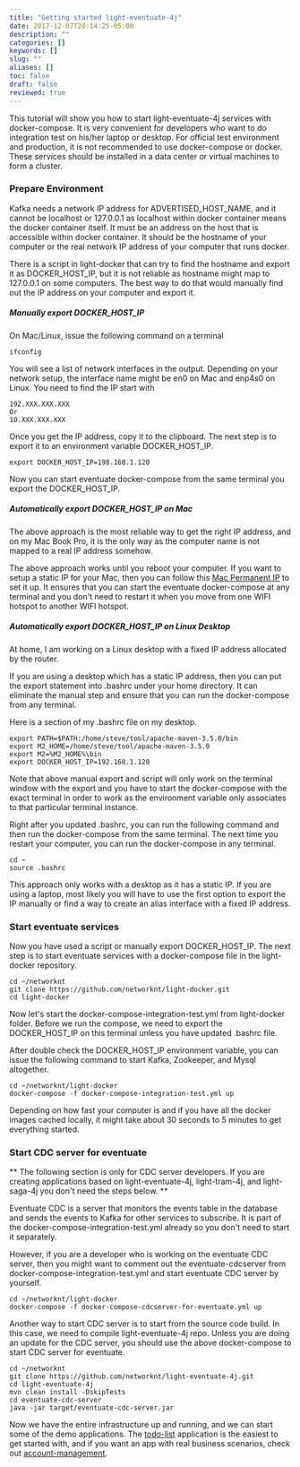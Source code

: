 ```yaml
---
title: "Getting started light-eventuate-4j"
date: 2017-12-07T20:14:25-05:00
description: ""
categories: []
keywords: []
slug: ""
aliases: []
toc: false
draft: false
reviewed: true
---
```


This tutorial will show you how to start light-eventuate-4j services with docker-compose. It is very convenient for developers who want to do integration test on his/her laptop or desktop. For official test environment and production, it is not recommended to use docker-compose or docker. These services should be installed in a data center or virtual machines to form a cluster. 

### Prepare Environment

Kafka needs a network IP address for ADVERTISED_HOST_NAME, and it cannot be localhost or 127.0.0.1 as localhost within docker container means the docker container itself. It must be an address on the host that is accessible within docker container. It should be the hostname of your computer or the real network IP address of your computer that runs docker. 

There is a script in light-docker that can try to find the hostname and export it as DOCKER_HOST_IP, but it is not reliable as hostname might map to 127.0.0.1 on some computers. The best way to do that would manually find out the IP address on your computer and export it.

##### Manually export DOCKER_HOST_IP

On Mac/Linux, issue the following command on a terminal

```
ifconfig
```

You will see a list of network interfaces in the output. Depending on your network setup, the interface name might be en0 on Mac and enp4s0 on Linux. You need to find the IP start with 

```
192.XXX.XXX.XXX
Or 
10.XXX.XXX.XXX
```

Once you get the IP address, copy it to the clipboard. The next step is to export it to an environment variable DOCKER_HOST_IP.

```
export DOCKER_HOST_IP=198.168.1.120
```

Now you can start eventuate docker-compose from the same terminal you export the DOCKER_HOST_IP. 

##### Automatically export DOCKER_HOST_IP on Mac

The above approach is the most reliable way to get the right IP address, and on my Mac Book Pro, it is the only way as the computer name is not mapped to a real IP address somehow.

The above approach works until you reboot your computer. If you want to setup a static IP for your Mac, then you can follow this [Mac Permanent IP] to set it up. It ensures that you can start the eventuate docker-compose at any terminal and you don't need to restart it when you move from one WIFI hotspot to another WIFI hotspot. 

##### Automatically export DOCKER_HOST_IP on Linux Desktop

At home, I am working on a Linux desktop with a fixed IP address allocated by the router. 

If you are using a desktop which has a static IP address, then you can put the export statement into .bashrc under your home directory. It can eliminate the manual step and ensure that you can
run the docker-compose from any terminal. 

Here is a section of my .bashrc file on my desktop.

```
export PATH=$PATH:/home/steve/tool/apache-maven-3.5.0/bin
export M2_HOME=/home/steve/tool/apache-maven-3.5.0
export M2=%M2_HOME%\bin
export DOCKER_HOST_IP=192.168.1.120
```

Note that above manual export and script will only work on the terminal window with the export and you have to start the docker-compose with the exact terminal in order to work as the environment variable only associates to that particular terminal instance. 

Right after you updated .bashrc, you can run the following command and then run the docker-compose from the same terminal. The next time you restart your computer, you can run the docker-compose in any terminal.

```
cd ~
source .bashrc
```

This approach only works with a desktop as it has a static IP. If you are using a laptop, most likely you will have to use the first option to export the IP manually or find a way to create an alias interface with a fixed IP address.  


### Start eventuate services

Now you have used a script or manually export DOCKER_HOST_IP. The next step is to start eventuate services with a docker-compose file in the light-docker repository. 
```
cd ~/networknt
git clone https://github.com/networknt/light-docker.git
cd light-docker
```

Now let's start the docker-compose-integration-test.yml from light-docker folder. Before we run the compose, we need to export the DOCKER_HOST_IP on this terminal unless you have updated .bashrc file.

After double check the DOCKER_HOST_IP environment variable, you can issue the following command to start Kafka, Zookeeper, and Mysql altogether.

```
cd ~/networknt/light-docker
docker-compose -f docker-compose-integration-test.yml up 
```

Depending on how fast your computer is and if you have all the docker images cached locally, it might take about 30 seconds to 5 minutes to get everything started. 

### Start CDC server for eventuate

** The following section is only for CDC server developers. If you are creating applications based on light-eventuate-4j, light-tram-4j, and light-saga-4j you don't need the steps below. **

Eventuate CDC is a server that monitors the events table in the database and sends the events to Kafka for other services to subscribe. It is part of the docker-compose-integration-test.yml already so you don't need to start it separately. 

However, if you are a developer who is working on the eventuate CDC server, then you might want to comment out the eventuate-cdcserver from docker-compose-integration-test.yml and start eventuate CDC server by yourself. 

```
cd ~/networknt/light-docker
docker-compose -f docker-compose-cdcserver-for-eventuate.yml up
```

Another way to start CDC server is to start from the source code build. In this case, we need to compile light-eventuate-4j repo. Unless you are doing an update for the CDC server, you should use the above docker-compose to start CDC server for eventuate. 

```
cd ~/networknt
git clone https://github.com/networknt/light-eventuate-4j.git
cd light-eventuate-4j
mvn clean install -DskipTests
cd eventuate-cdc-server
java -jar target/eventuate-cdc-server.jar
```

Now we have the entire infrastructure up and running, and we can start some of the demo applications. The [todo-list][] application is the easiest to get started with, and if you want an app with real business scenarios, check out [account-management]. 

[todo-list]: /tutorial/eventuate/todo-list/
[account-management]: /tutorial/eventuate/account-management/
[Mac Permanent IP]: /development/best-practices/mac-perm-ip/

